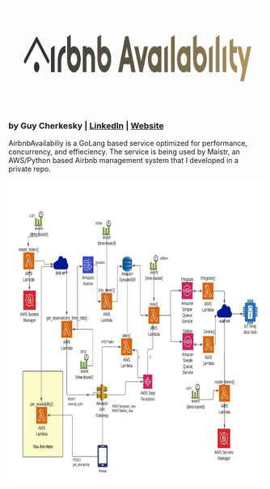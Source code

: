 
<img src="https://github.com/cherkesky/checkbnbavail/blob/main/projlogo.png" height="200" width="800">

### by Guy Cherkesky | [LinkedIn](http://linkedin.com/in/cherkesky) | [Website](http://cherkesky.com)



AirbnbAvailabiliy is a GoLang based service optimized for performance, concurrency, and effieciency. The service is being used by Maistr, an AWS/Python based Airbnb management system that I developed in a private repo.

<img src="https://github.com/cherkesky/checkbnbavail/blob/main/Maistr.jpeg" height="600" width="800">
